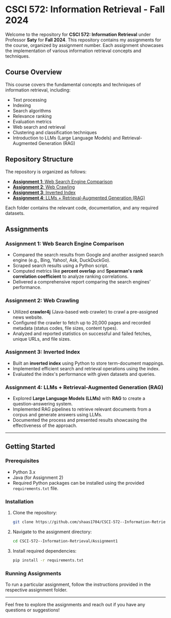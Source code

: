 
# CSCI 572: Information Retrieval - Fall 2024

Welcome to the repository for **CSCI 572: Information Retrieval** under Professor **Saty** for **Fall 2024**. This repository contains my assignments for the course, organized by assignment number. Each assignment showcases the implementation of various information retrieval concepts and techniques.

## Course Overview

This course covers the fundamental concepts and techniques of information retrieval, including:

- Text processing
- Indexing
- Search algorithms
- Relevance ranking
- Evaluation metrics
- Web search and retrieval
- Clustering and classification techniques
- Introduction to LLMs (Large Language Models) and Retrieval-Augmented Generation (RAG)

## Repository Structure

The repository is organized as follows:

- [**Assignment 1**: Web Search Engine Comparison](Assignment%201/)
- [**Assignment 2**: Web Crawling](Assignment%202/)
- [**Assignment 3**: Inverted Index](Assignment%203/)
- [**Assignment 4**: LLMs + Retrieval-Augmented Generation (RAG)](Assignment%204/)

Each folder contains the relevant code, documentation, and any required datasets.

## Assignments

### Assignment 1: Web Search Engine Comparison

- Compared the search results from Google and another assigned search engine (e.g., Bing, Yahoo!, Ask, DuckDuckGo).
- Scraped search results using a Python script.
- Computed metrics like **percent overlap** and **Spearman's rank correlation coefficient** to analyze ranking correlations.
- Delivered a comprehensive report comparing the search engines' performance.

### Assignment 2: Web Crawling

- Utilized **crawler4j** (Java-based web crawler) to crawl a pre-assigned news website.
- Configured the crawler to fetch up to 20,000 pages and recorded metadata (status codes, file sizes, content types).
- Analyzed and reported statistics on successful and failed fetches, unique URLs, and file sizes.

### Assignment 3: Inverted Index

- Built an **inverted index** using Python to store term-document mappings.
- Implemented efficient search and retrieval operations using the index.
- Evaluated the index's performance with given datasets and queries.

### Assignment 4: LLMs + Retrieval-Augmented Generation (RAG)

- Explored **Large Language Models (LLMs)** with **RAG** to create a question-answering system.
- Implemented RAG pipelines to retrieve relevant documents from a corpus and generate answers using LLMs.
- Documented the process and presented results showcasing the effectiveness of the approach.

---

## Getting Started

### Prerequisites

- Python 3.x
- Java (for Assignment 2)
- Required Python packages can be installed using the provided `requirements.txt` file.

### Installation

1. Clone the repository:
    ```bash
    git clone https://github.com/shaas1704/CSCI-572--Information-Retrieval.git
    ```
2. Navigate to the assignment directory:
    ```bash
    cd CSCI-572--Information-Retrieval/Assignment1
    ```
3. Install required dependencies:
    ```bash
    pip install -r requirements.txt
    ```

### Running Assignments

To run a particular assignment, follow the instructions provided in the respective assignment folder.

---

Feel free to explore the assignments and reach out if you have any questions or suggestions!

